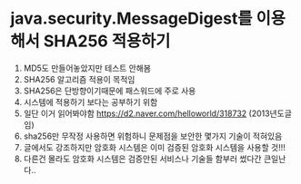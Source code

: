# java.security.MessageDigest를 이용해서 SHA256 적용하기
1. MD5도 만들어놓았지만 테스트 안해봄
2. SHA256 알고리즘 적용이 목적임
3. SHA256은 단방향이기때문에 패스워드에 주로 사용
4. 시스템에 적용하기 보다는 공부하기 위함
5. 일단 이거 읽어봐야함 https://d2.naver.com/helloworld/318732  (2013년도글임)
6. sha256만 무작정 사용하면 위험하니 문제점을 보안한 몇가지 기술이 적혀있음
7. 글에서도 강조하지만 암호화 시스템은 이미 검증된 암호화 시스템을 사용할 것!!!
8. 다른건 몰라도 암호화 시스템은 검증안된 서비스나 기술들 함부러 썼다간 큰일난다.. 

